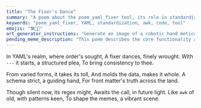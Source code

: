 ```yaml
---
title: "The Fixer's Dance"
summary: "A poem about the poem_yaml_fixer tool, its role in standardizing YAML front matter, and its 'awk-like' potential."
keywords: "poem_yaml_fixer, YAML, standardization, awk, code, tool"
emojis: "🛠️📝✨"
art_generator_instructions: "Generate an image of a robotic hand meticulously arranging YAML blocks, with regex patterns glowing around it."
pending_meme_description: "This poem describes the core functionality and future potential of the poem_yaml_fixer tool."
---
```


In YAML's realm, where order's sought,
A fixer dances, finely wrought.
With `---` it starts, a structured plea,
To bring consistency to thee.

From varied forms, it takes its toll,
And molds the data, makes it whole.
A schema strict, a guiding hand,
For front matter's truth across the land.

Though silent now, its regex might,
Awaits the call, in future light.
Like `awk` of old, with patterns keen,
To shape the memes, a vibrant scene.